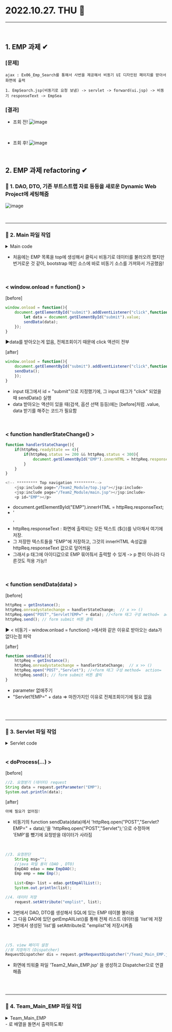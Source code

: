 # 2022.10.27. THU 📅
----------------
<br>

## 1. EMP 과제  ✔
### [문제]  
```
ajax : Ex06_Emp_Search를 통해서 사번을 제공해서 비동기 UI 디자인된 페이지를 받아서 화면에 출력

1. EmpSearch.jsp(비동기로 요청 보냄) -> servlet -> forward(ui.jsp) -> 비동기 responseText -> EmpSea
```
### [결과]  
- 조회 전!
![image](https://user-images.githubusercontent.com/111114507/198520206-6d49d4ab-90a2-4d9a-a249-9d1c4aa70d49.png)
<br>

- 조회 후!
![image](https://user-images.githubusercontent.com/111114507/198528319-6fd15d6e-a236-4629-a6e9-2f8aa0d844b8.png)
<br>

## 2. EMP 과제 refactoring ✔
### 🔔 1. DAO, DTO, 기존 부트스트랩 자료 등등을 새로운 Dynamic Web Project에 세팅해줌
![image](https://user-images.githubusercontent.com/111114507/198530203-31f8b0e2-f675-4164-bb36-0925bb5a2bfe.png)
<br>

<br>

<hr>

### 🔔 2. Main 파일 작업
<details>
<summary>Main code</summary>

```jsp
<!DOCTYPE html>
<html lang="en">
    <head>
        <meta charset="utf-8" />
        <meta name="viewport" content="width=device-width, initial-scale=1, shrink-to-fit=no" />
        <meta name="description" content="" />
        <meta name="author" content="" />
        <title>Team Enjo2!!</title>
        <!-- Favicon-->
        <link rel="icon" type="image/x-icon" href="assets/favicon.ico" />
        <!-- Core theme CSS (includes Bootstrap)-->
        <link href="css/style.css" rel="stylesheet" />
        
        <script type="text/javascript">

            window.onload = function(){
                    document.getElementById("submit").addEventListener("click",function(){
                        let data = document.getElementById("submit").value;
                        sendData(data);
                    });
            }

            let httpReq=null;
            
            function getInstance(){
                    if(window.XMLHttpRequest){
                        httpReq = new XMLHttpRequest();
                    }else if(window.ActiveXObject){
                        httpReq = new ActiveXObject("Msxml2.XMLHTTP");
                    }else{
                        throw new Error("AJAX 지원하지 않습니다"); 
                    }
                return httpReq;  
            }
            
            
            function handlerStateChange(){
                    if(httpReq.readyState == 4){
                        if(httpReq.status >= 200 && httpReq.status < 300){
                            document.getElementById("EMP").innerHTML = httpReq.responseText;
                        }
                    }
            }
            
            
            function sendData(data){
                httpReq = getInstance();
                httpReq.onreadystatechange = handlerStateChange;  // x >> ()
                httpReq.open("POST","Servlet?EMP=" + data); //<form 태그 구성 method=  action=
                httpReq.send(); // form submit 버튼 클릭
            }
            
        </script>
    </head>
    <body>
        <div class="d-flex" id="wrapper">
            <!-- ********* Sidebar *********-->
            <div class="border-end bg-white" id="sidebar-wrapper">
                <div class="sidebar-heading border-bottom bg-light">Menu</div>
                <jsp:include page="/Team2_Module/left.jsp"></jsp:include>
            </div>
            
            <!-- ****************** Page content wrapper ******************-->
            <div id="page-content-wrapper">
            
                <!-- ********* Top navigation *********-->
	             <jsp:include page="/Team2_Module/top.jsp"></jsp:include>
	             <jsp:include page="/Team2_Module/main.jsp"></jsp:include>  
	             <p id="EMP"></p>
	             
	             <!--********* EMP 전체조회하기 *********-->
	             <div style="background-color: white;">
	             <input type = "submit" id= "submit" value="Click me!">
	             
                </div>
            </div>
        </div>
```
</details>

- 처음에는 EMP 목록을 top에 생성해서 클릭시 비동기로 데이터를 불러오려 했지만 번거로운 것 같아, bootstrap 메인 소스에 바로 비동기 소스를 가져와서 가공했음!
<br>

### < window.onload = function() >
[before]  
```javascript
window.onload = function(){
    document.getElementById("submit").addEventListener("click",function(){
        let data = document.getElementById("submit").value;
        sendData(data);
    });
}
```
▶data를 받아오는게 없음, 전체조회이기 때문에 click 액션이 전부
<br>

[after]
```javascript
window.onload = function(){
    document.getElementById("submit").addEventListener("click",function(){
    sendData();
    });
}
```
- input 태그에서 id = "submit"으로 지정했기에, 그 input 태그가 "click" 되었을 때 sendData() 실행
- data 받아오는 액션이 있을 때(검색, 옵션 선택 등등)에는 [before]처럼 .value, data 받기를 해주는 코드가 필요함
<br>

### < function handlerStateChange() >
```javascript
function handlerStateChange(){
    if(httpReq.readyState == 4){
        if(httpReq.status >= 200 && httpReq.status < 300){
            document.getElementById("EMP").innerHTML = httpReq.responseText;
        }
    }
}
```
```javascript
<!-- ********* Top navigation *********-->
    <jsp:include page="/Team2_Module/top.jsp"></jsp:include>
    <jsp:include page="/Team2_Module/main.jsp"></jsp:include>  
    <p id="EMP"></p>
```
- document.getElementById("EMP").innerHTML = httpReq.responseText;
- '<p id="EMP"></p>'
- httpReq.responseText : 화면에 출력되는 모든 텍스트 (${})를 낚아채서 여기에 저장.
- 그 저장한 텍스트들을 "EMP"에 저장하고, 그것의 innerHTML 속성값을 httpReq.responseText 값으로 덮어씌움
- 그래서 p 태그에 아이디값으로 EMP 묶어줘서 출력할 수 있게 -> p 뿐이 아니라 다른것도 적용 가능!!
<br>

### < function sendData(data) >
[before]  
```javascript
httpReq = getInstance();
httpReq.onreadystatechange = handlerStateChange;  // x >> ()
httpReq.open("POST","Servlet?EMP=" + data); //<form 태그 구성 method=  action=
httpReq.send(); // form submit 버튼 클릭
```
▶ < 비동기 - window.onload = function() >에서와 같은 이유로 받아오는 data가 없다는점 파악
<br>

[after]
```javascript
function sendData(){
    httpReq = getInstance();
    httpReq.onreadystatechange = handlerStateChange;  // x >> ()
    httpReq.open("POST","Servlet"); //<form 태그 구성 method=  action=
    httpReq.send(); // form submit 버튼 클릭
}
```
- parameter 없애주기
- "Servlet?EMP=" + data => 마찬가지인 이유로 전체조회이기에 필요 없음
<br>

<br>

<hr>


### 🔔 3. Servlet 파일 작업
<details>
<summary>Servlet code</summary>

```java
package com;

import java.io.IOException;
import java.io.PrintWriter;
import java.util.List;

import javax.servlet.RequestDispatcher;
import javax.servlet.ServletException;
import javax.servlet.annotation.WebServlet;
import javax.servlet.http.HttpServlet;
import javax.servlet.http.HttpServletRequest;
import javax.servlet.http.HttpServletResponse;

import DAO.EmpDAO;
import DTO.Emp;
@WebServlet("/Servlet")
public class Servlet extends HttpServlet {
	private static final long serialVersionUID = 1L;
       
    public Servlet() {
        super();
    }

    private void doProcess(HttpServletRequest request, HttpServletResponse response , String method) throws ServletException, IOException {
    	//1. 한글처리
    	request.setCharacterEncoding("UTF-8");
        response.setContentType("text/html;charset=UTF-8"); // 클라언트에게 전달한 페이지의 정보 구성
        PrintWriter out = response.getWriter();
        
    	//2. 요청받기 (데이터) request
    	String data = request.getParameter("EMP");
    	System.out.println(data);
    	
    	//->여기 필요 없어짐
    	
    	//3. 요청판단
		 String msg="";

		 //java 파일 용이 (DAO , DTO)
		 EmpDAO edao = new EmpDAO();
		 Emp emp = new Emp();
		 
		 
		 List<Emp> list = edao.getEmpAllList();
		 System.out.println(list);

		//4. 데이터 저장
		 request.setAttribute("emplist", list);
		 
		//5. view 페이지 설정
		//뷰 지정하기 (Dispatcher)
		RequestDispatcher dis = request.getRequestDispatcher("/Team2_Main_EMP.jsp");
		 
		 
		//6. view 데이터 전달(forward)
		 dis.forward(request, response);

		 }
    
	protected void doGet(HttpServletRequest request, HttpServletResponse response) throws ServletException, IOException {
		doProcess(request, response, "GET");
	}

	protected void doPost(HttpServletRequest request, HttpServletResponse response) throws ServletException, IOException {
		doProcess(request, response, "POST");
	}

}
```
</details>
<br>

### < doProcess(...) >
[before]
```java
//2. 요청받기 (데이터) request
String data = request.getParameter("EMP");
System.out.println(data);
 ```

 [after]
 ```java
 아예 필요가 없어짐!
 ```
- 비동기의 function sendData(data)에서 'httpReq.open("POST","Servlet?EMP=" + data);'을 'httpReq.open("POST","Servlet");'으로 수정하며 'EMP'를 뺐기에 요청받을 데이터가 사라짐
<br>


```java
//3. 요청판단
    String msg="";
    //java 파일 용이 (DAO , DTO)
    EmpDAO edao = new EmpDAO();
    Emp emp = new Emp();
    
    List<Emp> list = edao.getEmpAllList();
    System.out.println(list);

//4. 데이터 저장
    request.setAttribute("emplist", list);
```
- 3번에서 DAO, DTO를 생성해서 SQL에 있는 EMP 테이블 불러옴
- 그 다음 DAO에 있던 getEmpAllList()를 통해 전체 리스트 데이터를 'list'에 저장
- 3번에서 생성된 'list'를 setAttribute로 "emplist"에 저장시켜줌
<br>

```java
//5. view 페이지 설정
//뷰 지정하기 (Dispatcher)
RequestDispatcher dis = request.getRequestDispatcher("/Team2_Main_EMP.jsp");
```
- 화면에 띄워줄 파일 'Team2_Main_EMP.jsp' 을 생성하고 Dispatcher으로 연결해줌
<br>

<br>

<hr>

### 🔔 4. Team_Main_EMP 파일 작업
<details>
<summary>Team_Main_EMP</summary>

```java
<%@ page language="java" contentType="text/html; charset=UTF-8"
    pageEncoding="UTF-8"%>
<%@ taglib prefix="c" uri="http://java.sun.com/jsp/jstl/core" %>

<table class="table">
  <thead>
    <tr>
      <th scope="col">empno</th>
      <th scope="col">ename</th>
      <th scope="col">job</th>
      <th scope="col">mgr</th>
      <th scope="col">hiredate</th>
      <th scope="col">sal</th>
      <th scope="col">comm</th>
      <th scope="col">deptno</th>
    </tr>
  </thead>
  
  <tbody>
  <c:forEach var="emplist" items="${emplist}" varStatus="status">
    <tr>
        <td>${emplist.empno }</td>
        <td>${emplist.ename }</td>
        <td>${emplist.job }</td>
        <td>${emplist.mgr }</td>
        <td>${emplist.hiredate }</td>
        <td>${emplist.sal }</td>
        <td>${emplist.comm }</td>
        <td>${emplist.deptno }</td>
    </tr>

  </c:forEach>
  </tbody>
</table>
```
</details>
- <c:forEach>로 배열을 돌면서 출력하도록!